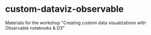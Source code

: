 # custom-dataviz-observable
Materials for the workshop "Creating custom data visualizations with Observable notebooks &amp; D3"
